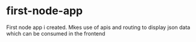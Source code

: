# first-node-app
First node app i created. Mkes use of apis and routing to display json data which can be consumed in the frontend
